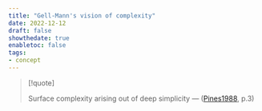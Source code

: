 ```yaml
---
title: "Gell-Mann's vision of complexity"
date: 2022-12-12
draft: false
showthedate: true
enabletoc: false
tags:
- concept
---
```



>[!quote] 
>
>Surface complexity arising out of deep simplicity — ([Pines1988](reference/Pines1988.md), p.3)


